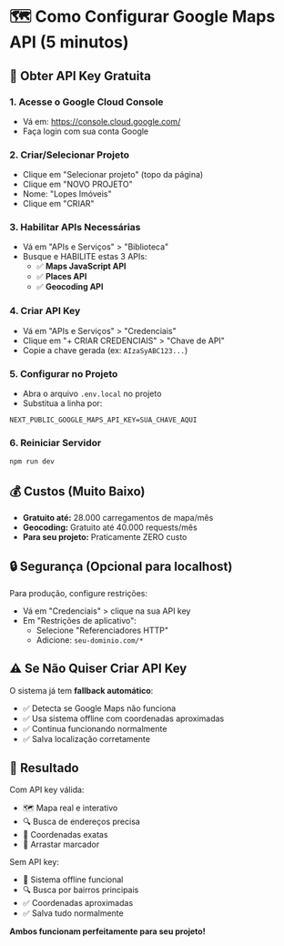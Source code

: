 # 🗺️ Como Configurar Google Maps API (5 minutos)

## 🚀 **Obter API Key Gratuita**

### **1. Acesse o Google Cloud Console**
- Vá em: https://console.cloud.google.com/
- Faça login com sua conta Google

### **2. Criar/Selecionar Projeto**
- Clique em "Selecionar projeto" (topo da página)
- Clique em "NOVO PROJETO"
- Nome: "Lopes Imóveis"
- Clique em "CRIAR"

### **3. Habilitar APIs Necessárias**
- Vá em "APIs e Serviços" > "Biblioteca"
- Busque e HABILITE estas 3 APIs:
  - ✅ **Maps JavaScript API**
  - ✅ **Places API** 
  - ✅ **Geocoding API**

### **4. Criar API Key**
- Vá em "APIs e Serviços" > "Credenciais"
- Clique em "+ CRIAR CREDENCIAIS" > "Chave de API"
- Copie a chave gerada (ex: `AIzaSyABC123...`)

### **5. Configurar no Projeto**
- Abra o arquivo `.env.local` no projeto
- Substitua a linha por:
```
NEXT_PUBLIC_GOOGLE_MAPS_API_KEY=SUA_CHAVE_AQUI
```

### **6. Reiniciar Servidor**
```bash
npm run dev
```

## 💰 **Custos (Muito Baixo)**

- **Gratuito até:** 28.000 carregamentos de mapa/mês
- **Geocoding:** Gratuito até 40.000 requests/mês  
- **Para seu projeto:** Praticamente ZERO custo

## 🔒 **Segurança (Opcional para localhost)**

Para produção, configure restrições:
- Vá em "Credenciais" > clique na sua API key
- Em "Restrições de aplicativo":
  - Selecione "Referenciadores HTTP"
  - Adicione: `seu-dominio.com/*`

## ⚠️ **Se Não Quiser Criar API Key**

O sistema já tem **fallback automático**:
- ✅ Detecta se Google Maps não funciona
- ✅ Usa sistema offline com coordenadas aproximadas
- ✅ Continua funcionando normalmente
- ✅ Salva localização corretamente

## 🎯 **Resultado**

Com API key válida:
- 🗺️ Mapa real e interativo
- 🔍 Busca de endereços precisa
- 📍 Coordenadas exatas
- 🎯 Arrastar marcador

Sem API key:
- 📍 Sistema offline funcional
- 🔍 Busca por bairros principais
- ✅ Coordenadas aproximadas
- ✅ Salva tudo normalmente

**Ambos funcionam perfeitamente para seu projeto!**
